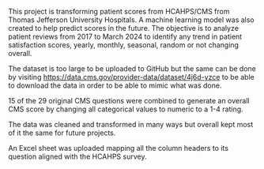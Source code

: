 This project is transforming patient scores from HCAHPS/CMS from Thomas Jefferson University Hospitals.
A machine learning model was also created to help predict scores in the future.
The objective is to analyze patient reviews from 2017 to March 2024 to identify any trend in patient satisfaction scores, yearly, monthly, seasonal, random or not changing overall.

The dataset is too large to be uploaded to GitHub but the same can be done by visiting https://data.cms.gov/provider-data/dataset/4j6d-yzce to be able to download the data in order to be able to mimic what was done.

15 of the 29 original CMS questions were combined to generate an overall CMS score by changing all categorical values to numeric to a 1-4 rating.

The data was cleaned and transformed in many ways but overall kept most of it the same for future projects.

An Excel sheet was uploaded mapping all the column headers to its question aligned with the HCAHPS survey.
